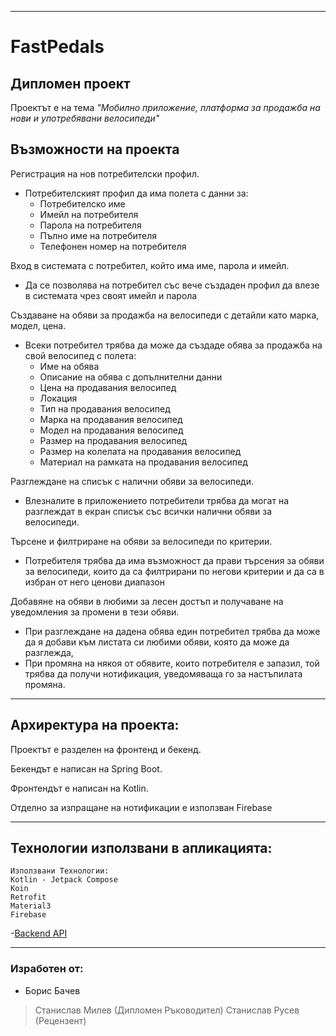 -------------------------------------------------------------------------------------------------------------------------------------------------------------------------

# **FastPedals**

## Дипломен проект

Проектът е на тема *"Мобилно приложение, платформа за продажба на нови и употребявани велосипеди"*

## Възможности на проекта

Регистрация на нов потребителски профил.
  - Потребителският профил да има полета с данни за:
    - Потребителско име
    - Имейл на потребителя
    - Парола на потребителя
    - Пълно име на потребителя
    - Телефонен номер на потребителя

Вход в системата с потребител, който има име, парола и имейл.
  - Да се позволява на потребител със вече създаден профил да влезе в системата чрез своят имейл и парола
    
Създаване на обяви за продажба на велосипеди с детайли като марка, модел, цена.

  - Всеки потребител трябва да може да създаде обява за продажба на свой велосипед с полета:
    - Име на обява
    - Описание на обява с допълнителни данни
    - Цена на продавания велосипед
    - Локация
    - Тип на продавания велосипед
    - Марка на продавания велосипед
    - Модел на продавания велосипед
    - Размер на продавания велосипед
    - Размер на колелата на продавания велосипед
    - Материал на рамката на продавания велосипед

Разглеждане на списък с налични обяви за велосипеди.
  - Влезналите в приложението потребители трябва да могат на разглеждат в екран списък със всички налични обяви за велосипеди.

Търсене и филтриране на обяви за велосипеди по критерии.

  - Потребителя трябва да има възможност да прави търсения за обяви за велосипеди, които да са филтрирани по негови критерии и да са в избран от него ценови диапазон
    
Добавяне на обяви в любими за лесен достъп и получаване на уведомления за промени в тези обяви.
  - При разглеждане на дадена обява един потребител трябва да може да я добави към листата си любими обяви, която да може да разглежда, 
  - При промяна на някоя от обявите, които потребителя е запазил, той трябва да получи нотификация, уведомяваща го за настъпилата промяна.


-------------------------------------------------------------------------------------------------------------------------------------------------------------------------

## Архиректура на проекта:

Проектът е разделен на фронтенд и бекенд. 

Бекендът е написан на Spring Boot.

Фронтендът е написан на Kotlin.

Отделно за изпращане на нотификации е използван Firebase

-------------------------------------------------------------------------------------------------------------------------------------------------------------------------

## Технологии използвани в апликацията:

``` 
Използвани Технологии:
Kotlin - Jetpack Compose
Koin
Retrofit
Material3
Firebase

```
-[Backend API](https://github.com/BorisBachev/Fast-Pedals)

-------------------------------------------------------------------------------------------------------------------------------------------------------------------------


### Изработен от:
* Борис Бачев

> Станислав Милев (Дипломен Ръководител)
> Станислав Русев (Рецензент)
